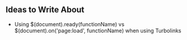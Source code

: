 ## Ideas to Write About

* Using $(document).ready(functionName) vs $(document).on('page:load', functionName) when using Turbolinks
